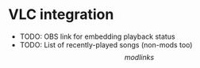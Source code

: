 # VLC integration

* TODO: OBS link for embedding playback status
* TODO: List of recently-played songs (non-mods too)
$$modlinks$$
